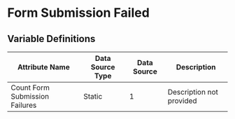 # Form Submission Failed

### 

## Variable Definitions

| Attribute Name|Data Source Type|Data Source|Description|
| --- | --- | --- | --- |
|Count Form Submission Failures|Static|1|Description not provided|



